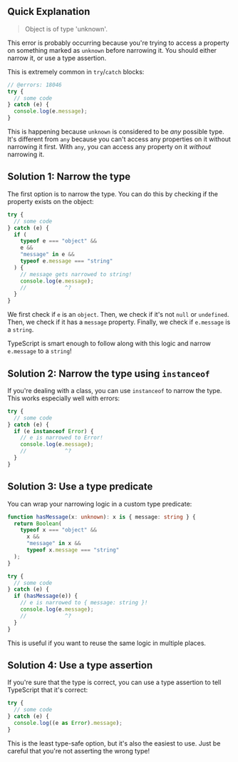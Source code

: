 ## Quick Explanation

> Object is of type 'unknown'.

This error is probably occurring because you're trying to access a property on something marked as `unknown` before narrowing it. You should either narrow it, or use a type assertion.

This is extremely common in `try`/`catch` blocks:

```ts twoslash
// @errors: 18046
try {
  // some code
} catch (e) {
  console.log(e.message);
}
```

This is happening because `unknown` is considered to be _any_ possible type. It's different from `any` because you can't access any properties on it without narrowing it first. With `any`, you can access any property on it _without_ narrowing it.

## Solution 1: Narrow the type

The first option is to narrow the type. You can do this by checking if the property exists on the object:

```ts twoslash
try {
  // some code
} catch (e) {
  if (
    typeof e === "object" &&
    e &&
    "message" in e &&
    typeof e.message === "string"
  ) {
    // message gets narrowed to string!
    console.log(e.message);
    //            ^?
  }
}
```

We first check if `e` is an `object`. Then, we check if it's not `null` or `undefined`. Then, we check if it has a `message` property. Finally, we check if `e.message` is a `string`.

TypeScript is smart enough to follow along with this logic and narrow `e.message` to a `string`!

## Solution 2: Narrow the type using `instanceof`

If you're dealing with a class, you can use `instanceof` to narrow the type. This works especially well with errors:

```ts twoslash
try {
  // some code
} catch (e) {
  if (e instanceof Error) {
    // e is narrowed to Error!
    console.log(e.message);
    //            ^?
  }
}
```

## Solution 3: Use a type predicate

You can wrap your narrowing logic in a custom type predicate:

```ts twoslash
function hasMessage(x: unknown): x is { message: string } {
  return Boolean(
    typeof x === "object" &&
      x &&
      "message" in x &&
      typeof x.message === "string"
  );
}

try {
  // some code
} catch (e) {
  if (hasMessage(e)) {
    // e is narrowed to { message: string }!
    console.log(e.message);
    //            ^?
  }
}
```

This is useful if you want to reuse the same logic in multiple places.

## Solution 4: Use a type assertion

If you're sure that the type is correct, you can use a type assertion to tell TypeScript that it's correct:

```ts twoslash
try {
  // some code
} catch (e) {
  console.log((e as Error).message);
}
```

This is the least type-safe option, but it's also the easiest to use. Just be careful that you're not asserting the wrong type!
